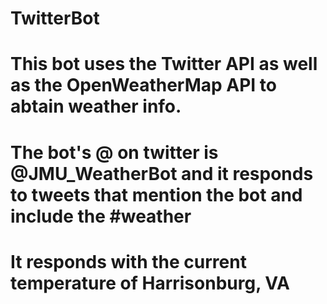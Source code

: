 # TwitterBot
# This bot uses the Twitter API as well as the OpenWeatherMap API to abtain weather info.
# The bot's @ on twitter is @JMU_WeatherBot and it responds to tweets that mention the bot and include the #weather
# It responds with the current temperature of Harrisonburg, VA
